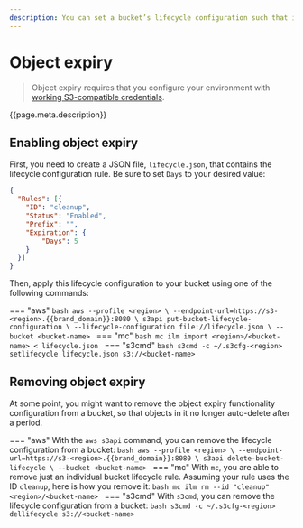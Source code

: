 ```yaml
---
description: You can set a bucket’s lifecycle configuration such that it automatically deletes objects after a certain number of days.
---
```

# Object expiry

> Object expiry requires that you configure your environment with
> [working S3-compatible credentials](credentials.md).

{{page.meta.description}}

## Enabling object expiry

First, you need to create a JSON file, `lifecycle.json`, that contains
the lifecycle configuration rule. Be sure to set `Days` to your
desired value:

```json
{
  "Rules": [{
    "ID": "cleanup",
    "Status": "Enabled",
    "Prefix": "",
    "Expiration": {
        "Days": 5
    }
  }]
}
```

Then, apply this lifecycle configuration to your bucket using one of
the following commands:

=== "aws"
    ```bash
    aws --profile <region> \
      --endpoint-url=https://s3-<region>.{{brand_domain}}:8080 \
      s3api put-bucket-lifecycle-configuration \
      --lifecycle-configuration file://lifecycle.json \
      --bucket <bucket-name>
    ```
=== "mc"
    ```bash
    mc ilm import <region>/<bucket-name> < lifecycle.json
    ```
=== "s3cmd"
    ```bash
    s3cmd -c ~/.s3cfg-<region> setlifecycle lifecycle.json s3://<bucket-name>
    ```

## Removing object expiry

At some point, you might want to remove the object expiry
functionality configuration from a bucket, so that objects in it no
longer auto-delete after a period.

=== "aws"
    With the `aws s3api` command, you can remove the lifecycle
    configuration from a bucket:
    ```bash
    aws --profile <region> \
      --endpoint-url=https://s3-<region>.{{brand_domain}}:8080 \
      s3api delete-bucket-lifecycle \
      --bucket <bucket-name>
    ```
=== "mc"
    With `mc`, you are able to remove just an individual bucket
    lifecycle rule. Assuming your rule uses the ID `cleanup`, here is
    how you remove it:
    ```bash
    mc ilm rm --id "cleanup" <region>/<bucket-name>
    ```
=== "s3cmd"
    With `s3cmd`, you can remove the lifecycle configuration from a
    bucket:
    ```bash
    s3cmd -c ~/.s3cfg-<region> dellifecycle s3://<bucket-name>
    ```

